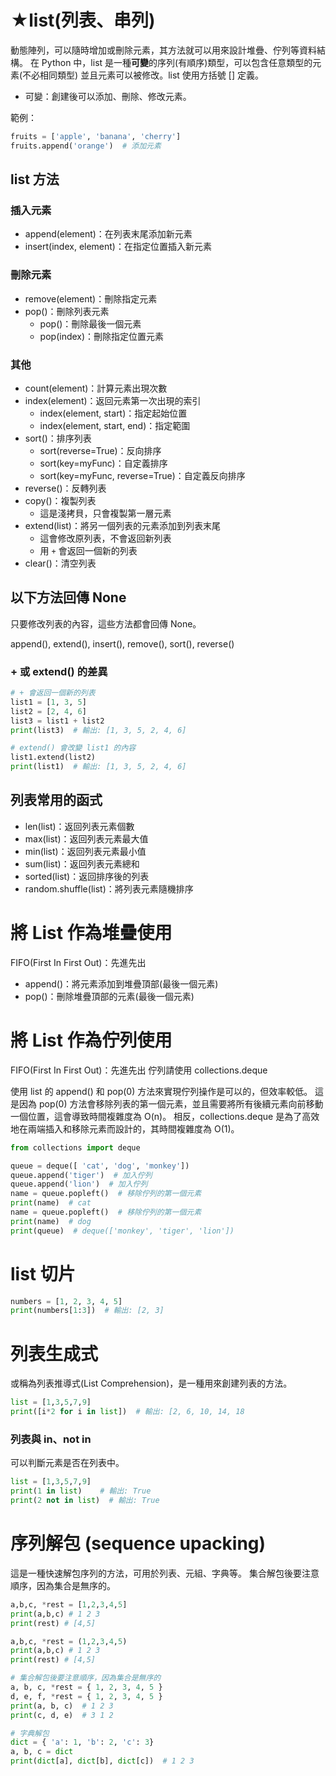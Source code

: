 # ★list(列表、串列)

動態陣列，可以隨時增加或刪除元素，其方法就可以用來設計堆疊、佇列等資料結構。
在 Python 中，list 是一種**可變**的序列(有順序)類型，可以包含任意類型的元素(不必相同類型)
並且元素可以被修改。list 使用方括號 [] 定義。

- 可變：創建後可以添加、刪除、修改元素。

範例：

```python
fruits = ['apple', 'banana', 'cherry']
fruits.append('orange')  # 添加元素
```

## list 方法

### 插入元素

- append(element)：在列表末尾添加新元素
- insert(index, element)：在指定位置插入新元素

### 刪除元素

- remove(element)：刪除指定元素
- pop()：刪除列表元素
  - pop()：刪除最後一個元素
  - pop(index)：刪除指定位置元素

### 其他

- count(element)：計算元素出現次數
- index(element)：返回元素第一次出現的索引
  - index(element, start)：指定起始位置
  - index(element, start, end)：指定範圍
- sort()：排序列表
  - sort(reverse=True)：反向排序
  - sort(key=myFunc)：自定義排序
  - sort(key=myFunc, reverse=True)：自定義反向排序
- reverse()：反轉列表
- copy()：複製列表
  - 這是淺拷貝，只會複製第一層元素
- extend(list)：將另一個列表的元素添加到列表末尾
  - 這會修改原列表，不會返回新列表
  - 用 `+` 會返回一個新的列表
- clear()：清空列表

## 以下方法回傳 None

只要修改列表的內容，這些方法都會回傳 None。

append(), extend(), insert(), remove(), sort(), reverse()

### + 或 extend() 的差異

```python
# + 會返回一個新的列表
list1 = [1, 3, 5]
list2 = [2, 4, 6]
list3 = list1 + list2
print(list3)  # 輸出: [1, 3, 5, 2, 4, 6]

# extend() 會改變 list1 的內容
list1.extend(list2)
print(list1)  # 輸出: [1, 3, 5, 2, 4, 6]
```

## 列表常用的函式

- len(list)：返回列表元素個數
- max(list)：返回列表元素最大值
- min(list)：返回列表元素最小值
- sum(list)：返回列表元素總和
- sorted(list)：返回排序後的列表
- random.shuffle(list)：將列表元素隨機排序

# 將 List 作為堆疊使用

FIFO(First In First Out)：先進先出

- append()：將元素添加到堆疊頂部(最後一個元素)
- pop()：刪除堆疊頂部的元素(最後一個元素)

# 將 List 作為佇列使用

FIFO(First In First Out)：先進先出
佇列請使用 collections.deque

使用 list 的 append() 和 pop(0) 方法來實現佇列操作是可以的，但效率較低。
這是因為 pop(0) 方法會移除列表的第一個元素，並且需要將所有後續元素向前移動一個位置，這會導致時間複雜度為 O(n)。
相反，collections.deque 是為了高效地在兩端插入和移除元素而設計的，其時間複雜度為 O(1)。

```py
from collections import deque

queue = deque([ 'cat', 'dog', 'monkey'])
queue.append('tiger')  # 加入佇列
queue.append('lion')  # 加入佇列
name = queue.popleft()  # 移除佇列的第一個元素
print(name)  # cat
name = queue.popleft()  # 移除佇列的第一個元素
print(name)  # dog
print(queue)  # deque(['monkey', 'tiger', 'lion'])
```

# list 切片

```python
numbers = [1, 2, 3, 4, 5]
print(numbers[1:3])  # 輸出: [2, 3]
```

# 列表生成式

或稱為列表推導式(List Comprehension)，是一種用來創建列表的方法。

```python
list = [1,3,5,7,9]
print([i*2 for i in list])  # 輸出: [2, 6, 10, 14, 18
```

### 列表與 in、not in

可以判斷元素是否在列表中。

```python
list = [1,3,5,7,9]
print(1 in list)    # 輸出: True
print(2 not in list)  # 輸出: True
```

# 序列解包 (sequence upacking)

這是一種快速解包序列的方法，可用於列表、元組、字典等。
集合解包後要注意順序，因為集合是無序的。

```py
a,b,c, *rest = [1,2,3,4,5]
print(a,b,c) # 1 2 3
print(rest) # [4,5]

a,b,c, *rest = (1,2,3,4,5)
print(a,b,c) # 1 2 3
print(rest) # [4,5]

# 集合解包後要注意順序，因為集合是無序的
a, b, c, *rest = { 1, 2, 3, 4, 5 }
d, e, f, *rest = { 1, 2, 3, 4, 5 }
print(a, b, c)  # 1 2 3
print(c, d, e)  # 3 1 2

# 字典解包
dict = { 'a': 1, 'b': 2, 'c': 3}
a, b, c = dict
print(dict[a], dict[b], dict[c])  # 1 2 3
```
